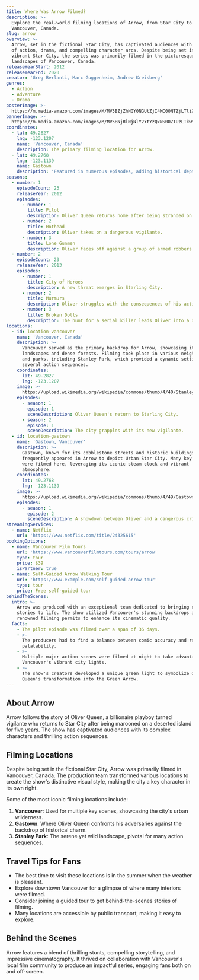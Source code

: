 ```yaml
---
title: Where Was Arrow Filmed?
description: >-
  Explore the real-world filming locations of Arrow, from Star City to
  Vancouver, Canada.
slug: arrow
overview: >-
  Arrow, set in the fictional Star City, has captivated audiences with its blend
  of action, drama, and compelling character arcs. Despite being set in the
  vibrant Star City, the series was primarily filmed in the picturesque
  landscapes of Vancouver, Canada.
releaseYearStart: 2012
releaseYearEnd: 2020
creator: 'Greg Berlanti, Marc Guggenheim, Andrew Kreisberg'
genres:
  - Action
  - Adventure
  - Drama
posterImage: >-
  https://m.media-amazon.com/images/M/MV5BZjZhNGY0NGUtZjI4MC00NTZjLTliZGUtYjY3NzY3ZDZlMjA3XkEyXkFqcGdeQXVyMjA1MjQ2NjA@._V1_SX300.jpg
bannerImage: >-
  https://m.media-amazon.com/images/M/MV5BNjRlNjNlY2YtYzQxNS00ZTUzLTkwMTQtMjM0YjZlOWQwZmFkXkEyXkFqcGc@._V1_SX300.jpg
coordinates:
  - lat: 49.2827
    lng: -123.1207
    name: 'Vancouver, Canada'
    description: The primary filming location for Arrow.
  - lat: 49.2768
    lng: -123.1139
    name: Gastown
    description: 'Featured in numerous episodes, adding historical depth to the series.'
seasons:
  - number: 1
    episodeCount: 23
    releaseYear: 2012
    episodes:
      - number: 1
        title: Pilot
        description: Oliver Queen returns home after being stranded on a deserted island.
      - number: 2
        title: Hothead
        description: Oliver takes on a dangerous vigilante.
      - number: 3
        title: Lone Gunmen
        description: Oliver faces off against a group of armed robbers.
  - number: 2
    episodeCount: 23
    releaseYear: 2013
    episodes:
      - number: 1
        title: City of Heroes
        description: A new threat emerges in Starling City.
      - number: 2
        title: Murmurs
        description: Oliver struggles with the consequences of his actions.
      - number: 3
        title: Broken Dolls
        description: The hunt for a serial killer leads Oliver into a dangerous game.
locations:
  - id: location-vancouver
    name: 'Vancouver, Canada'
    description: >-
      Vancouver served as the primary backdrop for Arrow, showcasing its urban
      landscapes and dense forests. Filming took place in various neighborhoods
      and parks, including Stanley Park, which provided a dynamic setting for
      several action sequences.
    coordinates:
      lat: 49.2827
      lng: -123.1207
    image: >-
      https://upload.wikimedia.org/wikipedia/commons/thumb/4/40/Stanley_Park_%28Vancouver%29.jpg/800px-Stanley_Park_%28Vancouver%29.jpg
    episodes:
      - season: 1
        episode: 1
        sceneDescription: Oliver Queen's return to Starling City.
      - season: 2
        episode: 1
        sceneDescription: The city grapples with its new vigilante.
  - id: location-gastown
    name: 'Gastown, Vancouver'
    description: >-
      Gastown, known for its cobblestone streets and historic buildings,
      frequently appeared in Arrow to depict Urban Star City. Many key sequences
      were filmed here, leveraging its iconic steam clock and vibrant
      atmosphere.
    coordinates:
      lat: 49.2768
      lng: -123.1139
    image: >-
      https://upload.wikimedia.org/wikipedia/commons/thumb/4/49/Gastown_Steam_Clock.jpg/800px-Gastown_Steam_Clock.jpg
    episodes:
      - season: 1
        episode: 2
        sceneDescription: A showdown between Oliver and a dangerous criminal.
streamingServices:
  - name: Netflix
    url: 'https://www.netflix.com/title/24325615'
bookingOptions:
  - name: Vancouver Film Tours
    url: 'https://www.vancouverfilmtours.com/tours/arrow'
    type: tour
    price: $39
    isPartner: true
  - name: Self-Guided Arrow Walking Tour
    url: 'https://www.example.com/self-guided-arrow-tour'
    type: tour
    price: Free self-guided tour
behindTheScenes:
  intro: >-
    Arrow was produced with an exceptional team dedicated to bringing compelling
    stories to life. The show utilized Vancouver's stunning backdrops and
    renowned filming permits to enhance its cinematic quality.
  facts:
    - The pilot episode was filmed over a span of 36 days.
    - >-
      The producers had to find a balance between comic accuracy and real-world
      palatability.
    - >-
      Multiple major action scenes were filmed at night to take advantage of
      Vancouver's vibrant city lights.
    - >-
      The show's creators developed a unique green light to symbolize Oliver
      Queen's transformation into the Green Arrow.
---
```


## About Arrow

Arrow follows the story of Oliver Queen, a billionaire playboy turned vigilante who returns to Star City after being marooned on a deserted island for five years. The show has captivated audiences with its complex characters and thrilling action sequences.

## Filming Locations

Despite being set in the fictional Star City, Arrow was primarily filmed in Vancouver, Canada. The production team transformed various locations to create the show's distinctive visual style, making the city a key character in its own right.

Some of the most iconic filming locations include:

1. **Vancouver**: Used for multiple key scenes, showcasing the city's urban wilderness.
2. **Gastown**: Where Oliver Queen confronts his adversaries against the backdrop of historical charm.
3. **Stanley Park**: The serene yet wild landscape, pivotal for many action sequences.

## Travel Tips for Fans

- The best time to visit these locations is in the summer when the weather is pleasant.
- Explore downtown Vancouver for a glimpse of where many interiors were filmed.
- Consider joining a guided tour to get behind-the-scenes stories of filming.
- Many locations are accessible by public transport, making it easy to explore.

## Behind the Scenes

Arrow features a blend of thrilling stunts, compelling storytelling, and impressive cinematography. It thrived on collaboration with Vancouver's local film community to produce an impactful series, engaging fans both on and off-screen.
